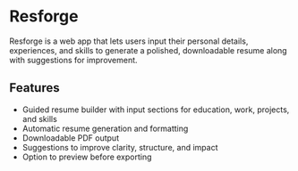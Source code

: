 # Resforge
Resforge is a web app that lets users input their personal details, experiences, and skills to generate a polished, downloadable resume along with suggestions for improvement.

## Features
- Guided resume builder with input sections for education, work, projects, and skills
- Automatic resume generation and formatting
- Downloadable PDF output
- Suggestions to improve clarity, structure, and impact
- Option to preview before exporting



